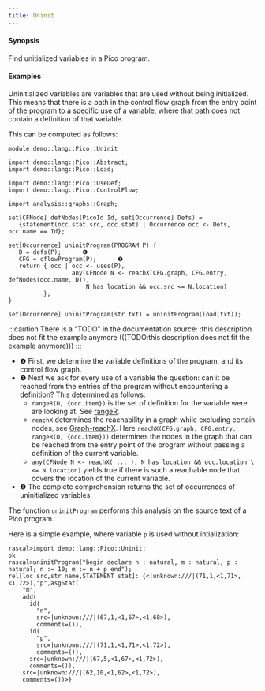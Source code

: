 ```yaml
---
title: Uninit
---
```


#### Synopsis

Find unitialized variables in a Pico program.

#### Examples

Uninitialized variables are variables that are used without being initialized.
This means that there is a path in the control flow graph from the entry point of the program
to a specific use of a variable, where that path does not contain a definition of that variable.

This can be computed as follows:

```rascal 
module demo::lang::Pico::Uninit

import demo::lang::Pico::Abstract;
import demo::lang::Pico::Load;

import demo::lang::Pico::UseDef;
import demo::lang::Pico::ControlFlow;

import analysis::graphs::Graph;

set[CFNode] defNodes(PicoId Id, set[Occurrence] Defs) =
   {statement(occ.stat.src, occ.stat) | Occurrence occ <- Defs, occ.name == Id};

set[Occurrence] uninitProgram(PROGRAM P) {
   D = defs(P);      ❶  
   CFG = cflowProgram(P);      ❶  
   return { occ | occ <- uses(P), 
                  any(CFNode N <- reachX(CFG.graph, CFG.entry, defNodes(occ.name, D)),
                      N has location && occ.src <= N.location) 
          }; 
}

set[Occurrence] uninitProgram(str txt) = uninitProgram(load(txt)); 

```

:::caution
There is a "TODO" in the documentation source:
	:this description does not fit the example anymore
(((TODO:this description does not fit the example anymore)))
:::
                
* ❶  First, we determine the variable definitions of the program, and its control flow graph.
* ❷  Next we ask for every use of a variable the question: can it be reached from the entries
    of the program without encountering a definition? This determined as follows:
    *  `rangeR(D, {occ.item})` is the set of definition for the variable were are looking at. See [rangeR](../../../../Library/Relation.md#Relation-rangeR).
    *  `reachX` determines the reachability in a graph while excluding certain nodes, see [Graph-reachX](../../../../Library/analysis/graphs/Graph.md#analysis-graphs-Graph-reachX). Here
        `reachX(CFG.graph, CFG.entry, rangeR(D, {occ.item}))` determines the nodes in the graph that can be reached from the
         entry point of the program without passing a definition of the current variable.
    *  `any(CFNode N <- reachX( ... ), N has location && occ.location \<= N.location)` yields true if there is such a reachable node
        that covers the location of the current variable.
* ❸  The complete comprehension returns the set of occurrences of uninitialized variables.


The function `uninitProgram` performs this analysis on the source text of a Pico program.

Here is a simple example, where variable `p` is used without intialization:

```rascal-shell 
rascal>import demo::lang::Pico::Uninit;
ok
rascal>uninitProgram("begin declare n : natural, m : natural, p : natural; n := 10; m := n + p end");
rel[loc src,str name,STATEMENT stat]: {<|unknown:///|(71,1,<1,71>,<1,72>),"p",asgStat(
    "m",
    add(
      id(
        "n",
        src=|unknown:///|(67,1,<1,67>,<1,68>),
        comments=()),
      id(
        "p",
        src=|unknown:///|(71,1,<1,71>,<1,72>),
        comments=()),
      src=|unknown:///|(67,5,<1,67>,<1,72>),
      comments=()),
    src=|unknown:///|(62,10,<1,62>,<1,72>),
    comments=())>}
```




